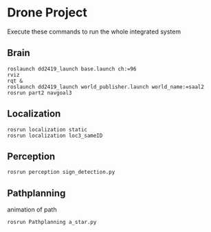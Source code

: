 # Drone Project
Execute these commands to run the whole integrated system

## Brain
```
roslaunch dd2419_launch base.launch ch:=96
rviz
rqt &
roslaunch dd2419_launch world_publisher.launch world_name:=saal2
rosrun part2 navgoal3
```

## Localization
```
rosrun localization static 
rosrun localization loc3_sameID
```

## Perception
```
rosrun perception sign_detection.py
```

## Pathplanning
animation of path 
```
rosrun Pathplanning a_star.py
```

